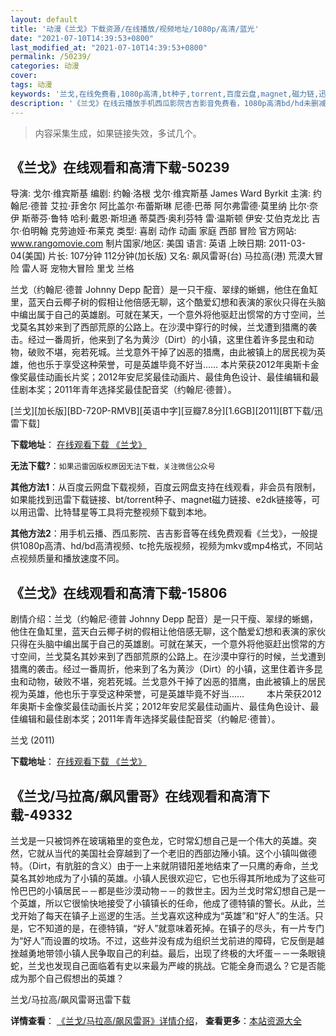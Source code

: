 ```yaml
---
layout: default
title: '动漫《兰戈》下载资源/在线播放/视频地址/1080p/高清/蓝光'
date: "2021-07-10T14:39:53+0800"
last_modified_at: "2021-07-10T14:39:53+0800"
permalink: /50239/
categories: 动漫
cover:
tags: 动漫
keywords: '兰戈,在线免费看,1080p高清,bt种子,torrent,百度云盘,magnet,磁力链,迅雷下载资源'
description: '《兰戈》在线云播放手机西瓜影院吉吉影音免费看，1080p高清bd/hd未删减完整版和tc抢先枪版，mkv/mp4格式，附带bt/torrent种子、magnet/磁力链、百度云盘、网盘资源迅雷下载链接'
---
```


>内容采集生成，如果链接失效，多试几个。


## 《兰戈》在线观看和高清下载-50239

导演: 戈尔·维宾斯基 编剧: 约翰·洛根 戈尔·维宾斯基 James Ward Byrkit 主演: 约翰尼·德普 艾拉·菲舍尔 阿比盖尔·布蕾斯琳 尼德·巴蒂 阿尔弗雷德·莫里纳 比尔·奈伊 斯蒂芬·鲁特 哈利·戴恩·斯坦通 蒂莫西·奥利芬特 雷·温斯顿 伊安·艾伯克龙比 吉尔·伯明翰 克劳迪娅·布莱克 类型: 喜剧 动作 动画 家庭 西部 冒险 官方网站: www.rangomovie.com 制片国家/地区: 美国 语言: 英语 上映日期: 2011-03-04(美国) 片长: 107分钟 112分钟(加长版) 又名: 飙风雷哥(台) 马拉高(港) 荒漠大冒险 雷人哥 宠物大冒险 里戈 兰格

兰戈（约翰尼·德普 Johnny Depp 配音）是一只干瘦、翠绿的蜥蜴，他住在鱼缸里，蓝天白云椰子树的假相让他倍感无聊，这个酷爱幻想和表演的家伙只得在头脑中编出属于自己的英雄剧。可就在某天，一个意外将他驱赶出惯常的方寸空间，兰戈莫名其妙来到了西部荒原的公路上。在沙漠中穿行的时候，兰戈遭到猎鹰的袭击。经过一番周折，他来到了名为黄沙（Dirt）的小镇，这里住着许多昆虫和动物，破败不堪，宛若死城。兰戈意外干掉了凶恶的猎鹰，由此被镇上的居民视为英雄，他也乐于享受这种荣誉，可是英雄毕竟不好当…… 本片荣获2012年奥斯卡金像奖最佳动画长片奖；2012年安尼奖最佳动画片、最佳角色设计、最佳编辑和最佳剧本奖；2011年青年选择奖最佳配音奖（约翰尼·德普）。


[兰戈][加长版][BD-720P-RMVB][英语中字][豆瓣7.8分][1.6GB][2011][BT下载/迅雷下载]

**下载地址**： [在线观看下载 《兰戈》](https://www.btdx8.com/torrent/rango_2011.html) 


**无法下载?**：`如果迅雷因版权原因无法下载，关注微信公众号 `

**其他方法1**：从百度云网盘下载视频，百度云网盘支持在线观看，非会员有限制，如果能找到迅雷下载链接、bt/torrent种子、magnet磁力链接、e2dk链接等，可以用迅雷、比特彗星等工具将完整视频下载到本地。

**其他方法2**：用手机云播、西瓜影院、吉吉影音等在线免费观看《兰戈》，一般提供1080p高清、hd/bd高清视频、tc抢先版视频，视频为mkv或mp4格式，不同站点视频质量和播放速度不同。


## 《兰戈》在线观看和高清下载-15806

剧情介绍：兰戈（约翰尼·德普 Johnny Depp 配音）是一只干瘦、翠绿的蜥蜴，他住在鱼缸里，蓝天白云椰子树的假相让他倍感无聊，这个酷爱幻想和表演的家伙只得在头脑中编出属于自己的英雄剧。可就在某天，一个意外将他驱赶出惯常的方寸空间，兰戈莫名其妙来到了西部荒原的公路上。在沙漠中穿行的时候，兰戈遭到猎鹰的袭击。经过一番周折，他来到了名为黄沙（Dirt）的小镇，这里住着许多昆虫和动物，破败不堪，宛若死城。兰戈意外干掉了凶恶的猎鹰，由此被镇上的居民视为英雄，他也乐于享受这种荣誉，可是英雄毕竟不好当……  　　本片荣获2012年奥斯卡金像奖最佳动画长片奖；2012年安尼奖最佳动画片、最佳角色设计、最佳编辑和最佳剧本奖；2011年青年选择奖最佳配音奖（约翰尼·德普）。


兰戈 (2011)

**下载地址**： [在线观看下载 《兰戈》](https://www.btbtdy.me/btdy/dy4408.html) 


## 《兰戈/马拉高/飙风雷哥》在线观看和高清下载-49332

兰戈是一只被饲养在玻璃箱里的变色龙，它时常幻想自己是一个伟大的英雄。突然，它就从当代的美国社会穿越到了一个老旧的西部边陲小镇。这个小镇叫做德特。（Dirt，有肮脏的含义）由于一上来就阴错阳差地结束了一只鹰的寿命，兰戈莫名其妙地成为了小镇的英雄。小镇人民很欢迎它，它也乐得其所地成为了这些可怜巴巴的小镇居民－－都是些沙漠动物－－的救世主。因为兰戈时常幻想自己是一个英雄，所以它很愉快地接受了小镇镇长的任命，他成了德特镇的警长。从此，兰戈开始了每天在镇子上巡逻的生活。兰戈喜欢这种成为&ldquo;英雄”和&ldquo;好人”的生活。只是，它不知道的是，在德特镇，“好人”就意味着死掉。在镇子的尽头，有一片专门为“好人”而设置的坟场。不过，这些并没有成为组织兰戈前进的障碍，它反倒是越挫越勇地带领小镇人民争取自己的利益。最后，出现了终极的大坏蛋－－一条眼镜蛇，兰戈也发现自己面临着有史以来最为严峻的挑战。它能全身而退么？它是否能成为那个自己假想出的英雄？


兰戈/马拉高/飙风雷哥迅雷下载

**详情查看**： [《兰戈/马拉高/飙风雷哥》详情介绍](/movie/49332/)， **查看更多**：[本站资源大全](/movie/t/all/)

